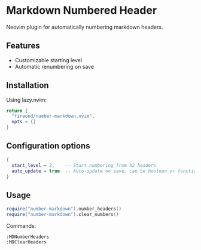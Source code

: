 # Markdown Numbered Header

Neovim plugin for automatically numbering markdown headers.

## Features

- Customizable starting level
- Automatic renumbering on save

## Installation

Using lazy.nvim:
```lua
return {
  "fireond/number-markdown.nvim",
  opts = {}
}
```

## Configuration options
```lua
{
  start_level = 2,    -- Start numbering from h2 headers
  auto_update = true  -- Auto-update on save, can be boolean or function
}
```

## Usage

```lua
require("number-markdown").number_headers()
require("number-markdown").clear_numbers()
```

Commands:
```
:MDNumberHeaders
:MDClearHeaders
```
